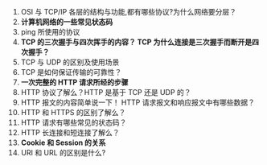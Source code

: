 1.  OSI 与 TCP/IP 各层的结构与功能,都有哪些协议?为什么网络要分层？
2.  **计算机网络的一些常见状态码**
3.  ping 所使用的协议
4.  **TCP 的三次握手与四次挥手的内容？ TCP 为什么连接是三次握手而断开是四次握手？**
5.  TCP 与 UDP 的区别及使用场景
6.  TCP 是如何保证传输的可靠性？
7.  **一次完整的 HTTP 请求所经的步骤**
8.  HTTP 协议了解么？HTTP 是基于 TCP 还是 UDP 的？
9.  HTTP 报文的内容简单说一下！ HTTP 请求报文和响应报文中有哪些数据？
10.  HTTP 和 HTTPS 的区别了解么？
11.  HTTP 请求有哪些常见的状态码？
12.  HTTP 长连接和短连接了解么？
13.  **Cookie 和 Session 的关系**
14.  URI 和 URL 的区别是什么?
